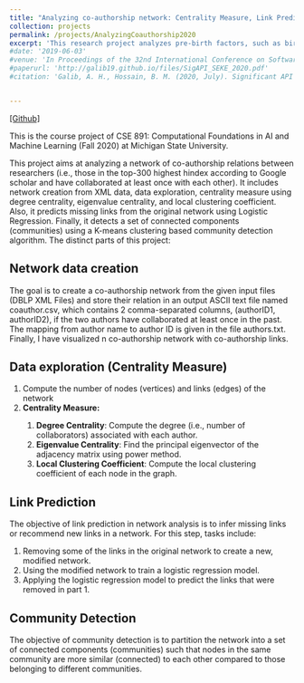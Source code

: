 ```yaml
---
title: "Analyzing co-authorship network: Centrality Measure, Link Prediction, and Community Detection"
collection: projects
permalink: /projects/AnalyzingCoauthorship2020
excerpt: 'This research project analyzes pre-birth factors, such as birth history, maternal history, reproduction history, socio-economic condition, etc. for the early classification of child mortality. Manuscript in Preparation.'
#date: '2019-06-03'
#venue: 'In Proceedings of the 32nd International Conference on Software Engineering Knowledge Engineering, 2020 (SEKE 2020)'
#paperurl: 'http://galib19.github.io/files/SigAPI_SEKE_2020.pdf'
#citation: 'Galib, A. H., Hossain, B. M. (2020, July). Significant API Calls in Android Malware Detection (Using Feature Selection Techniques and Correlation Based Feature Elimination). In Proceedings of the 32nd International Conference on Software Engineering Knowledge Engineering (pp.566-571).'


---
```


[[Github]](https://github.com/galib19/Analyzing-co-authorship-network-centrality-measure-link-prediction-community-detection)

This is the course project of CSE 891: Computational Foundations in AI and Machine Learning (Fall 2020) at Michigan State University. 

This project aims at analyzing a network of co-authorship relations between researchers (i.e., those in the top-300 highest hindex according to Google scholar and have collaborated at least once with each other). It includes network creation from XML data, data exploration, centrality measure using degree centrality, eigenvalue centrality, and local clustering coefficient. Also, it predicts missing links from the original network using Logistic Regression. Finally, it detects a set of connected components (communities) using a K-means clustering based community detection algorithm. The distinct parts of this project:  

## Network data creation 

The goal is to create a co-authorship network from the
given input files (DBLP XML Files) and store their relation in an output ASCII text file named coauthor.csv,
which contains 2 comma-separated columns, (authorID1, authorID2), if the two authors have
collaborated at least once in the past. The mapping from author name to author ID is given
in the file authors.txt. Finally, I have visualized n co-authorship network with co-authorship links.

## Data exploration (Centrality Measure)

<ol>
<li>Compute the number of nodes (vertices) and links (edges) of the network</li>
  <li><strong>Centrality Measure:</strong></li>
  <ol>
  <li><strong>Degree Centrality</strong>: Compute the degree (i.e., number of collaborators) associated
with each author.</li>
  <li><strong>Eigenvalue Centrality</strong>: Find the principal eigenvector of the adjacency matrix
using power method. </li>
    <li><strong>Local Clustering Coefficient</strong>: Compute the local clustering coefficient of each node in the graph. </li>
  </ol>  
</ol>


## Link Prediction 
The objective of link prediction in network analysis is to infer missing
links or recommend new links in a network. For this step, tasks include:
<ol>
<li>Removing some of the links in the original network to create a new, modified network.</li>
<li>Using the modified network to train a logistic regression model.</li>
<li>Applying the logistic regression model to predict the links that were removed in part 1.</li>
</ol>

## Community Detection

The objective of community detection is to partition the network
into a set of connected components (communities) such that nodes in the same community are
more similar (connected) to each other compared to those belonging to different communities.
